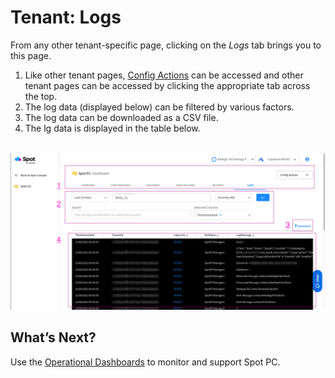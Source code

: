

# Tenant: Logs
From any other tenant-specific page, clicking on the _Logs_ tab brings you to this page.

1. Like other tenant pages, [Config Actions](spot-pc/features/spot-pc-console/tenant/config-actions) can be accessed and other tenant pages can be accessed by clicking the appropriate tab across the top.
2. The log data (displayed below) can be filtered by various factors.
3. The log data can be downloaded as a CSV file.
4. The lg data is displayed in the table below.

<br><a href="https://docs.spot.io/spot-pc/_media/features-spot-pc-console-tenant-logs-01.png" target="_blank"><img src="/spot-pc/_media/features-spot-pc-console-tenant-logs-01.png" alt="Click to Enlarge" width="1000"> </a>

## What’s Next?

Use the [Operational Dashboards](spot-pc/features/spot-pc-console/tenant/) to monitor and support Spot PC.
